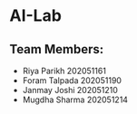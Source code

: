 # AI-Lab

## Team Members:
- Riya Parikh 202051161
- Foram Talpada 202051190
- Janmay Joshi 202051210
- Mugdha Sharma 202051214

